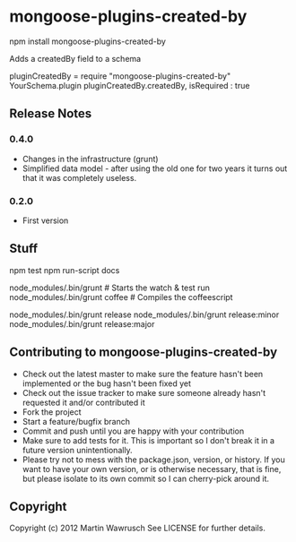 mongoose-plugins-created-by
===========================

npm install mongoose-plugins-created-by

Adds a createdBy field to a schema 

pluginCreatedBy = require "mongoose-plugins-created-by"
YourSchema.plugin pluginCreatedBy.createdBy, isRequired : true

## Release Notes

### 0.4.0
* Changes in the infrastructure (grunt)
* Simplified data model - after using the old one for two years it turns out that it was completely useless.

### 0.2.0
* First version

## Stuff

npm test
npm run-script docs

node_modules/.bin/grunt                   # Starts the watch & test run
node_modules/.bin/grunt coffee            # Compiles the coffeescript

node_modules/.bin/grunt release
node_modules/.bin/grunt release:minor
node_modules/.bin/grunt release:major



## Contributing to mongoose-plugins-created-by
 
* Check out the latest master to make sure the feature hasn't been implemented or the bug hasn't been fixed yet
* Check out the issue tracker to make sure someone already hasn't requested it and/or contributed it
* Fork the project
* Start a feature/bugfix branch
* Commit and push until you are happy with your contribution
* Make sure to add tests for it. This is important so I don't break it in a future version unintentionally.
* Please try not to mess with the package.json, version, or history. If you want to have your own version, or is otherwise necessary, that is fine, but please isolate to its own commit so I can cherry-pick around it.

## Copyright

Copyright (c) 2012 Martin Wawrusch See LICENSE for
further details.


